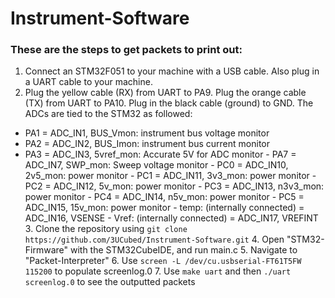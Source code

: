 # Instrument-Software
### These are the steps to get packets to print out:
  1. Connect an STM32F051 to your machine with a USB cable. Also plug in a UART cable to your machine.
  2. Plug the yellow cable (RX) from UART to PA9. Plug the orange cable (TX) from UART to PA10. Plug in the black cable (ground) to GND. The ADCs are tied      to the STM32 as followed:
- PA1 = ADC_IN1, BUS_Vmon: instrument bus voltage monitor
- PA2 = ADC_IN2, BUS_Imon: instrument bus current monitor
- PA3 = ADC_IN3, 5vref_mon: Accurate 5V for ADC monitor
	 	- PA7 = ADC_IN7, SWP_mon: Sweep voltage monitor
	 	- PC0 = ADC_IN10, 2v5_mon: power monitor
	 	- PC1 = ADC_IN11, 3v3_mon: power monitor
	 	- PC2 = ADC_IN12, 5v_mon: power monitor
	 	- PC3 = ADC_IN13, n3v3_mon: power monitor
	 	- PC4 = ADC_IN14, n5v_mon: power monitor
	 	- PC5 = ADC_IN15, 15v_mon: power monitor
	 	- temp: (internally connected) = ADC_IN16, VSENSE
	 	- Vref: (internally connected) = ADC_IN17, VREFINT
  3. Clone the repository using `git clone https://github.com/3UCubed/Instrument-Software.git`
  4. Open "STM32-Firmware" with the STM32CubeIDE, and run main.c
  5. Navigate to "Packet-Interpreter"
  6. Use `screen -L /dev/cu.usbserial-FT61T5FW 115200` to populate screenlog.0
  7. Use `make uart` and then `./uart screenlog.0` to see the outputted packets
